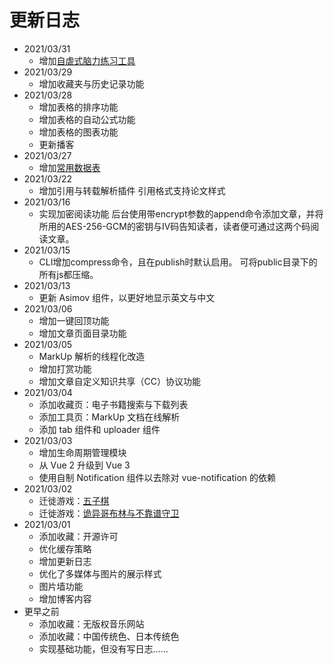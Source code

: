 # 更新日志

-	2021/03/31
	-	增加[自虐式脑力练习工具](/page/entertain/training)
-	2021/03/29
	-	增加收藏夹与历史记录功能
-	2021/03/28
	-	增加表格的排序功能
	-	增加表格的自动公式功能
	-	增加表格的图表功能
	-	更新播客
-	2021/03/27
	-	增加[常用数据表](/article/library/data.md)
-	2021/03/22
	+	增加引用与转载解析插件
		引用格式支持论文样式
-	2021/03/16
	+	实现加密阅读功能
		后台使用带encrypt参数的append命令添加文章，并将所用的AES-256-GCM的密钥与IV码告知读者，读者便可通过这两个码阅读文章。
-	2021/03/15
	+	CLI增加compress命令，且在publish时默认启用。
		可将public目录下的所有js都压缩。
-	2021/03/13
	+	更新 Asimov 组件，以更好地显示英文与中文
-	2021/03/06
	+	增加一键回顶功能
	+	增加文章页面目录功能
-	2021/03/05
	+	MarkUp 解析的线程化改造
	+	增加打赏功能
	+	增加文章自定义知识共享（CC）协议功能
-	2021/03/04
	+	添加收藏页：电子书籍搜索与下载列表
	+	添加工具页：MarkUp 文档在线解析
	+	添加 tab 组件和 uploader 组件
-	2021/03/03
	+	增加生命周期管理模块
	+	从 Vue 2 升级到 Vue 3
	+	使用自制 Notification 组件以去除对 vue-notification 的依赖
-	2021/03/02
	+	迁徙游戏：[五子棋](/page/entertain/rushgo)
	+	迁徙游戏：[诡异哥布林与不靠谱守卫](/page/entertain/ballcrush)
-	2021/03/01
	+	添加收藏：开源许可
	+	优化缓存策略
	+	增加更新日志
	+	优化了多媒体与图片的展示样式
	+	图片墙功能
	+	增加博客内容
-	更早之前
	+	添加收藏：无版权音乐网站
	+	添加收藏：中国传统色、日本传统色
	+	实现基础功能，但没有写日志……